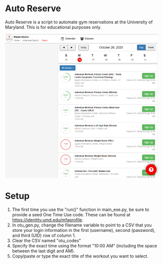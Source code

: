# Auto Reserve

Auto Reserve is a script to automate gym reservations at the University of Maryland. This is for educational purposes only.

![Alt text](/screenshot1.png?raw=true "Screenshot1")

# Setup

1. The first time you use the "run()" function in main_exe.py, be sure to provide a seed One Time Use code. These can be found at https://identity.umd.edu/mfaprofile.
2. In otu_gen.py, change the filename variable to point to a CSV that you store your login information in the first (username), second (password), and third (UID) row of column 1.
3. Clear the CSV named "otu_codes"
4. Specify the exact time using the format "10:00 AM" (including the space between the last digit and AM).
5. Copy/paste or type the exact title of the workout you want to select.
